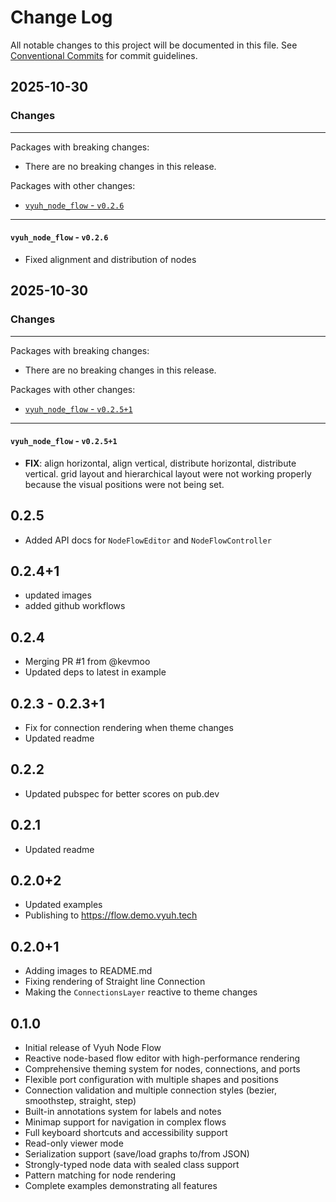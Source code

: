 # Change Log

All notable changes to this project will be documented in this file.
See [Conventional Commits](https://conventionalcommits.org) for commit guidelines.

## 2025-10-30

### Changes

---

Packages with breaking changes:

 - There are no breaking changes in this release.

Packages with other changes:

 - [`vyuh_node_flow` - `v0.2.6`](#vyuh_node_flow---v026)

---

#### `vyuh_node_flow` - `v0.2.6`

 - Fixed alignment and distribution of nodes


## 2025-10-30

### Changes

---

Packages with breaking changes:

 - There are no breaking changes in this release.

Packages with other changes:

 - [`vyuh_node_flow` - `v0.2.5+1`](#vyuh_node_flow---v0251)

---

#### `vyuh_node_flow` - `v0.2.5+1`

 - **FIX**: align horizontal, align vertical, distribute horizontal, distribute vertical. grid layout and hierarchical layout were not working properly because the visual positions were not being set.

## 0.2.5

- Added API docs for `NodeFlowEditor` and `NodeFlowController`

## 0.2.4+1

- updated images
- added github workflows

## 0.2.4

- Merging PR #1 from @kevmoo
- Updated deps to latest in example

## 0.2.3 - 0.2.3+1

- Fix for connection rendering when theme changes
- Updated readme

## 0.2.2

- Updated pubspec for better scores on pub.dev

## 0.2.1

- Updated readme

## 0.2.0+2

- Updated examples
- Publishing to https://flow.demo.vyuh.tech

## 0.2.0+1

- Adding images to README.md
- Fixing rendering of Straight line Connection
- Making the `ConnectionsLayer` reactive to theme changes

## 0.1.0

- Initial release of Vyuh Node Flow
- Reactive node-based flow editor with high-performance rendering
- Comprehensive theming system for nodes, connections, and ports
- Flexible port configuration with multiple shapes and positions
- Connection validation and multiple connection styles (bezier, smoothstep,
  straight, step)
- Built-in annotations system for labels and notes
- Minimap support for navigation in complex flows
- Full keyboard shortcuts and accessibility support
- Read-only viewer mode
- Serialization support (save/load graphs to/from JSON)
- Strongly-typed node data with sealed class support
- Pattern matching for node rendering
- Complete examples demonstrating all features
